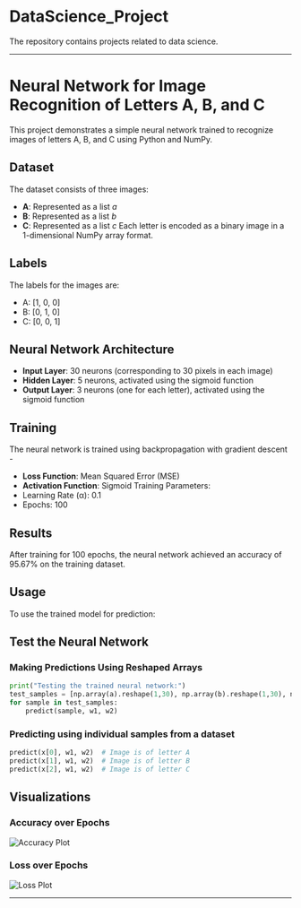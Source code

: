 # DataScience_Project
 The repository contains projects related to data science.

---
# Neural Network for Image Recognition of Letters A, B, and C
This project demonstrates a simple neural network trained to recognize images of letters A, B, and C using Python and NumPy.
## Dataset
The dataset consists of three images: 
- **A**: Represented as a list *a*
- **B**: Represented as a list *b*
- **C**: Represented as a list *c*
Each letter is encoded as a binary image in a 1-dimensional NumPy array format.
## Labels
The labels for the images are:
- A: [1, 0, 0]
- B: [0, 1, 0]
- C: [0, 0, 1]
## Neural Network Architecture
- **Input Layer**: 30 neurons (corresponding to 30 pixels in each image)
- **Hidden Layer**: 5 neurons, activated using the sigmoid function
- **Output Layer**: 3 neurons (one for each letter), activated using the sigmoid function
## Training
The neural network is trained using backpropagation with gradient descent -
- **Loss Function**: Mean Squared Error (MSE)
- **Activation Function**: Sigmoid
Training Parameters:
- Learning Rate (α): 0.1
- Epochs: 100
## Results
After training for 100 epochs, the neural network achieved an accuracy of 95.67% on the training dataset.
## Usage
To use the trained model for prediction:
## **Test the Neural Network**
### **Making Predictions Using Reshaped Arrays**
```python
print("Testing the trained neural network:")
test_samples = [np.array(a).reshape(1,30), np.array(b).reshape(1,30), np.array(c).reshape(1,30)]
for sample in test_samples:
    predict(sample, w1, w2)
```
### **Predicting using individual samples from a dataset**
```python
predict(x[0], w1, w2)  # Image is of letter A
predict(x[1], w1, w2)  # Image is of letter B
predict(x[2], w1, w2)  # Image is of letter C
```
## Visualizations

### Accuracy over Epochs
![Accuracy Plot](https://github.com/user-attachments/assets/57920e45-5a5c-444d-825b-7e8b0cfb0c36)

### Loss over Epochs
![Loss Plot](https://github.com/user-attachments/assets/81d040c9-c415-4f16-a537-8c5520c2bf09)

---

